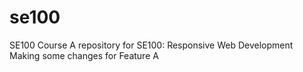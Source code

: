 # se100
SE100 Course
A repository for SE100: Responsive Web Development
Making some changes for Feature A